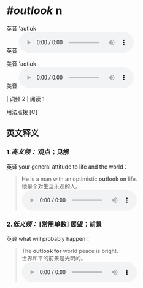 # ***\#outlook*** n
英音 'aʊtlʊk  
英音
<audio src="./media/outlook-B.aac" controls="controls"></audio>

美音 'aʊtlʊk  
美音
<audio src="./media/outlook.aac" controls="controls"></audio>



| 词频 2 | 阅读 1 |  

用法点拨  [C]

英文释义
---
### 1.*高义频：* **观点；见解**  
英译 your general attitude to life and the world：

 > He is a man with an optimistic **outlook on** life.  
 > 他是个对生活乐观的人。    
<audio src="./media/outlook-1.aac" controls="controls"></audio>

### 2.*低义频：* **[常用单数] 展望；前景**  
英译 what will probably happen：

 > The **outlook for** world peace is bright.  
 > 世界和平的前景是光明的。    
<audio src="./media/outlook-2.aac" controls="controls"></audio>


